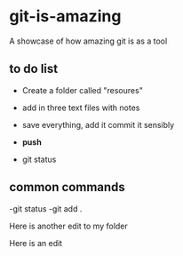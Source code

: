 # git-is-amazing
A showcase of how amazing git is as a tool

## to do list
- Create a folder called "resoures"
- add in three text files with notes
- save everything, add it commit it sensibly
- **push** 

- git status

## common commands

-git status
-git add . 

Here is another edit to my folder

Here is an edit
